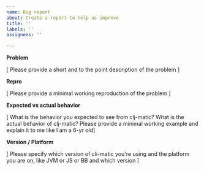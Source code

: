 ```yaml
---
name: Bug report
about: Create a report to help us improve
title: ''
labels: ''
assignees: ''

---
```


**Problem**

[ Please provide a short and to the point description of the problem ]

**Repro**

[ Please provide a minimal working reproduction of the problem ]

**Expected vs actual behavior**

[ What is the behavior you expected to see from clj-matic?  What is the actual behavior of clj-matic? Please provide a minimal working example  and explain it to me like I am a 6-yr old]


**Version / Platform**

[ Please specify which version of cli-matic you're using and the platform you are on, like JVM or JS or BB and which version ]

